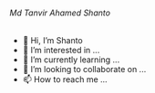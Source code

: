 ###### Md Tanvir Ahamed Shanto
- 👋 Hi, I’m Shanto
- 👀 I’m interested in ...
- 🌱 I’m currently learning ...
- 💞️ I’m looking to collaborate on ...
- 📫 How to reach me ...

